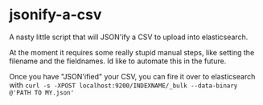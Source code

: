 # jsonify-a-csv

A nasty little script that will JSON'ify a CSV to upload into elasticsearch.

At the moment it requires some really stupid manual steps, like setting the filename and the fieldnames. Id like to automate this in the future.

Once you have "JSON'ified" your CSV, you can fire it over to elasticsearch with `curl -s -XPOST localhost:9200/INDEXNAME/_bulk --data-binary @'PATH TO MY.json'`
